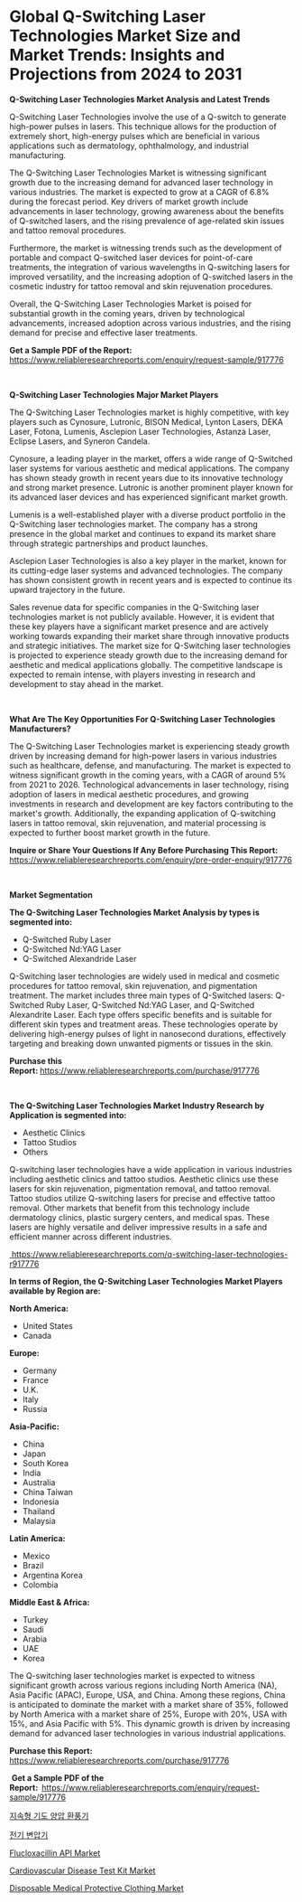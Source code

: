 <p><h1>Global Q-Switching Laser Technologies Market Size and Market Trends: Insights and Projections from 2024 to 2031</h1></p><p><strong>Q-Switching Laser Technologies Market Analysis and Latest Trends</strong></p>
<p><p>Q-Switching Laser Technologies involve the use of a Q-switch to generate high-power pulses in lasers. This technique allows for the production of extremely short, high-energy pulses which are beneficial in various applications such as dermatology, ophthalmology, and industrial manufacturing.</p><p>The Q-Switching Laser Technologies Market is witnessing significant growth due to the increasing demand for advanced laser technology in various industries. The market is expected to grow at a CAGR of 6.8% during the forecast period. Key drivers of market growth include advancements in laser technology, growing awareness about the benefits of Q-switched lasers, and the rising prevalence of age-related skin issues and tattoo removal procedures.</p><p>Furthermore, the market is witnessing trends such as the development of portable and compact Q-switched laser devices for point-of-care treatments, the integration of various wavelengths in Q-switching lasers for improved versatility, and the increasing adoption of Q-switched lasers in the cosmetic industry for tattoo removal and skin rejuvenation procedures.</p><p>Overall, the Q-Switching Laser Technologies Market is poised for substantial growth in the coming years, driven by technological advancements, increased adoption across various industries, and the rising demand for precise and effective laser treatments.</p></p>
<p><strong>Get a Sample PDF of the Report:&nbsp;</strong> <a href="https://www.reliableresearchreports.com/enquiry/request-sample/917776">https://www.reliableresearchreports.com/enquiry/request-sample/917776</a></p>
<p>&nbsp;</p>
<p><strong>Q-Switching Laser Technologies Major Market Players</strong></p>
<p><p>The Q-Switching Laser Technologies market is highly competitive, with key players such as Cynosure, Lutronic, BISON Medical, Lynton Lasers, DEKA Laser, Fotona, Lumenis, Asclepion Laser Technologies, Astanza Laser, Eclipse Lasers, and Syneron Candela. </p><p>Cynosure, a leading player in the market, offers a wide range of Q-Switched laser systems for various aesthetic and medical applications. The company has shown steady growth in recent years due to its innovative technology and strong market presence. Lutronic is another prominent player known for its advanced laser devices and has experienced significant market growth.</p><p>Lumenis is a well-established player with a diverse product portfolio in the Q-Switching laser technologies market. The company has a strong presence in the global market and continues to expand its market share through strategic partnerships and product launches.</p><p>Asclepion Laser Technologies is also a key player in the market, known for its cutting-edge laser systems and advanced technologies. The company has shown consistent growth in recent years and is expected to continue its upward trajectory in the future.</p><p>Sales revenue data for specific companies in the Q-Switching laser technologies market is not publicly available. However, it is evident that these key players have a significant market presence and are actively working towards expanding their market share through innovative products and strategic initiatives. The market size for Q-Switching laser technologies is projected to experience steady growth due to the increasing demand for aesthetic and medical applications globally. The competitive landscape is expected to remain intense, with players investing in research and development to stay ahead in the market.</p></p>
<p>&nbsp;</p>
<p><strong>What Are The Key Opportunities For Q-Switching Laser Technologies Manufacturers?</strong></p>
<p><p>The Q-Switching Laser Technologies market is experiencing steady growth driven by increasing demand for high-power lasers in various industries such as healthcare, defense, and manufacturing. The market is expected to witness significant growth in the coming years, with a CAGR of around 5% from 2021 to 2026. Technological advancements in laser technology, rising adoption of lasers in medical aesthetic procedures, and growing investments in research and development are key factors contributing to the market's growth. Additionally, the expanding application of Q-switching lasers in tattoo removal, skin rejuvenation, and material processing is expected to further boost market growth in the future.</p></p>
<p><strong>Inquire or Share Your Questions If Any Before Purchasing This Report:</strong> <a href="https://www.reliableresearchreports.com/enquiry/pre-order-enquiry/917776">https://www.reliableresearchreports.com/enquiry/pre-order-enquiry/917776</a></p>
<p>&nbsp;</p>
<p><strong>Market Segmentation</strong></p>
<p><strong>The Q-Switching Laser Technologies Market Analysis by types is segmented into:</strong></p>
<p><ul><li>Q-Switched Ruby Laser</li><li>Q-Switched Nd:YAG Laser</li><li>Q-Switched Alexandride Laser</li></ul></p>
<p><p>Q-Switching laser technologies are widely used in medical and cosmetic procedures for tattoo removal, skin rejuvenation, and pigmentation treatment. The market includes three main types of Q-Switched lasers: Q-Switched Ruby Laser, Q-Switched Nd:YAG Laser, and Q-Switched Alexandrite Laser. Each type offers specific benefits and is suitable for different skin types and treatment areas. These technologies operate by delivering high-energy pulses of light in nanosecond durations, effectively targeting and breaking down unwanted pigments or tissues in the skin.</p></p>
<p><strong>Purchase this Report:&nbsp;</strong><a href="https://www.reliableresearchreports.com/purchase/917776">https://www.reliableresearchreports.com/purchase/917776</a></p>
<p>&nbsp;</p>
<p><strong>The Q-Switching Laser Technologies Market Industry Research by Application is segmented into:</strong></p>
<p><ul><li>Aesthetic Clinics</li><li>Tattoo Studios</li><li>Others</li></ul></p>
<p><p>Q-switching laser technologies have a wide application in various industries including aesthetic clinics and tattoo studios. Aesthetic clinics use these lasers for skin rejuvenation, pigmentation removal, and tattoo removal. Tattoo studios utilize Q-switching lasers for precise and effective tattoo removal. Other markets that benefit from this technology include dermatology clinics, plastic surgery centers, and medical spas. These lasers are highly versatile and deliver impressive results in a safe and efficient manner across different industries.</p></p>
<p><a href="https://www.reliableresearchreports.com/q-switching-laser-technologies-r917776">&nbsp;https://www.reliableresearchreports.com/q-switching-laser-technologies-r917776</a></p>
<p><strong>In terms of Region, the Q-Switching Laser Technologies Market Players available by Region are:</strong></p>
<p>
    <p> <strong> North America: </strong>
        <ul>
            <li>United States</li>
            <li>Canada</li>
        </ul>
        </p> 
    <p> <strong> Europe: </strong>
        <ul>
            <li>Germany</li>
            <li>France</li>
            <li>U.K.</li>
            <li>Italy</li>
            <li>Russia</li>
        </ul>
        </p> 
    <p> <strong> Asia-Pacific: </strong>
        <ul>
            <li>China</li>
            <li>Japan</li>
            <li>South Korea</li>
            <li>India</li>
            <li>Australia</li>
            <li>China Taiwan</li>
            <li>Indonesia</li>
            <li>Thailand</li>
            <li>Malaysia</li>
        </ul>
        </p> 
    <p> <strong> Latin America: </strong>
        <ul>
            <li>Mexico</li>
            <li>Brazil</li>
            <li>Argentina Korea</li>
            <li>Colombia</li>
        </ul>
        </p> 
    <p> <strong> Middle East & Africa: </strong>
        <ul>
            <li>Turkey</li>
            <li>Saudi</li>
            <li>Arabia</li>
            <li>UAE</li>
            <li>Korea</li>
        </ul>
    </p>
    </p>
<p><p>The Q-switching laser technologies market is expected to witness significant growth across various regions including North America (NA), Asia Pacific (APAC), Europe, USA, and China. Among these regions, China is anticipated to dominate the market with a market share of 35%, followed by North America with a market share of 25%, Europe with 20%, USA with 15%, and Asia Pacific with 5%. This dynamic growth is driven by increasing demand for advanced laser technologies in various industrial applications.</p></p>
<p><strong>Purchase this Report: </strong><a href="https://www.reliableresearchreports.com/purchase/917776">https://www.reliableresearchreports.com/purchase/917776</a></p>
<p>&nbsp;<strong>Get a Sample PDF of the Report:&nbsp;&nbsp;</strong><a href="https://www.reliableresearchreports.com/enquiry/request-sample/917776">https://www.reliableresearchreports.com/enquiry/request-sample/917776</a></p>
<p><strong></strong></p>
<p><p><a href="https://medium.com/@tedbernhard1944/%EC%A7%80%EC%86%8D%EC%A0%81%EC%9D%B8-%EA%B8%8D%EC%A0%95%EC%A0%81%EC%9D%B8-%EA%B8%B0%EB%8F%84-%EC%95%95%EB%A0%A5-%EB%B2%A4%ED%8B%B8%EB%A0%88%EC%9D%B4%ED%84%B0-%EC%8B%9C%EC%9E%A5-%EC%8B%9C%EC%9E%A5-cagr-%EC%8B%9C%EC%9E%A5-%EB%8F%99%ED%96%A5-%EB%B0%8F-%EC%84%B1%EC%9E%A5-%EC%A0%84%EB%9E%B5%EC%97%90-%EB%8C%80%ED%95%9C-%ED%86%B5%EC%B0%B0%EB%A0%A5-cfcdf95d6356">지속형 기도 양압 환풍기</a></p><p><a href="https://medium.com/@haroldwarren626/%EC%A0%84%EA%B8%B0-%EB%B3%80%EC%95%95%EA%B8%B0-%EC%8B%9C%EC%9E%A5-%EB%B6%84%EC%84%9D-%EB%B0%8F-%ED%81%AC%EA%B8%B0-%EC%98%88%EC%B8%A1-2024%EB%85%84%EB%B6%80%ED%84%B0-2031%EB%85%84%EA%B9%8C%EC%A7%80%EC%9D%98-%EA%B8%B0%EA%B0%84%EC%97%90-%EB%8C%80%ED%95%B4-f4b3281beb17">전기 변압기</a></p><p><a href="https://issuu.com/reportprime-2/docs/flucloxacillin-api-market-size-2030.pptx">Flucloxacillin API Market</a></p><p><a href="https://medium.com/@kaceyrath_40350/cardiovascular-disease-test-kit-market-analysis-its-cagr-market-segmentation-and-global-industry-cf1a655ed79f">Cardiovascular Disease Test Kit Market</a></p><p><a href="https://medium.com/@sjjsk63773/disposable-medical-protective-clothing-market-furnishes-information-on-market-share-market-trends-04bd0a762af5">Disposable Medical Protective Clothing Market</a></p></p>